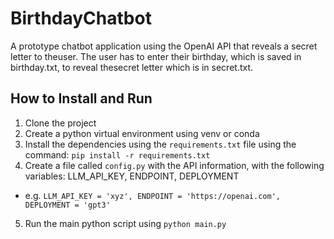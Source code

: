 # BirthdayChatbot

A prototype chatbot application using the OpenAI API that reveals a secret letter to theuser. The user has to enter their birthday, which is saved in birthday.txt, to reveal thesecret letter which is in secret.txt.

## How to Install and Run
1. Clone the project
2. Create a python virtual environment using venv or conda
3. Install the dependencies using the `requirements.txt` file using the command: `pip install -r requirements.txt`
4. Create a file called `config.py` with the API information, with the following variables: LLM_API_KEY, ENDPOINT, DEPLOYMENT
 - e.g. `LLM_API_KEY = 'xyz', ENDPOINT = 'https://openai.com', DEPLOYMENT = 'gpt3'`

5. Run the main python script using `python main.py`

